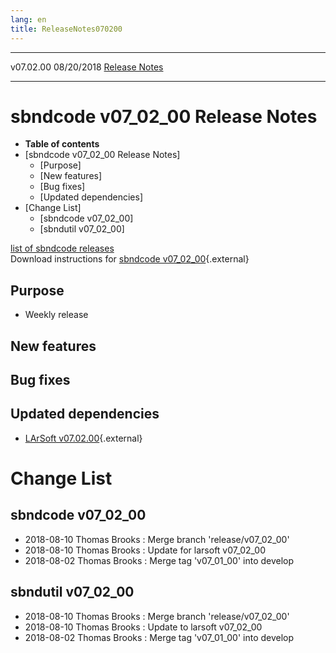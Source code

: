 ```yaml
---
lang: en
title: ReleaseNotes070200
---
```


  ----------- ------------ -- -- ------------------------------------------------------
  v07.02.00   08/20/2018         [Release Notes](ReleaseNotes070200.html)
  ----------- ------------ -- -- ------------------------------------------------------



sbndcode v07\_02\_00 Release Notes
======================================================================================

-   **Table of contents**
-   [sbndcode v07\_02\_00 Release
    Notes]
    -   [Purpose]
    -   [New features]
    -   [Bug fixes]
    -   [Updated dependencies]
-   [Change List]
    -   [sbndcode v07\_02\_00]
    -   [sbndutil v07\_02\_00]

[list of sbndcode
releases](List_of_SBND_code_releases.html)\
Download instructions for [sbndcode
v07\_02\_00](http://scisoft.fnal.gov/scisoft/bundles/sbnd/v07_02_00/sbndcode-v07_02_00.html){.external}



Purpose
----------------------------------

-   Weekly release



New features
--------------------------------------------



Bug fixes
--------------------------------------



Updated dependencies
------------------------------------------------------------

-   [LArSoft
    v07.02.00](https://cdcvs.fnal.gov/redmine/projects/larsoft/wiki/ReleaseNotes070200){.external}



Change List
==========================================



sbndcode v07\_02\_00
----------------------------------------------------------

-   2018-08-10 Thomas Brooks : Merge branch \'release/v07\_02\_00\'
-   2018-08-10 Thomas Brooks : Update for larsoft v07\_02\_00
-   2018-08-02 Thomas Brooks : Merge tag \'v07\_01\_00\' into develop



sbndutil v07\_02\_00
----------------------------------------------------------

-   2018-08-10 Thomas Brooks : Merge branch \'release/v07\_02\_00\'
-   2018-08-10 Thomas Brooks : Update to larsoft v07\_02\_00
-   2018-08-02 Thomas Brooks : Merge tag \'v07\_01\_00\' into develop
